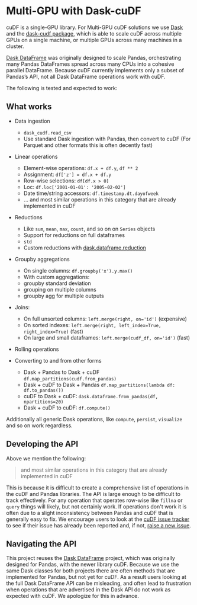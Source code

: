 # Multi-GPU with Dask-cuDF

cuDF is a single-GPU library. For Multi-GPU cuDF solutions we use
[Dask](https://dask.org/) and the [dask-cudf
package](https://github.com/rapidsai/cudf/tree/main/python/dask_cudf),
which is able to scale cuDF across multiple GPUs on a single machine, or
multiple GPUs across many machines in a cluster.

[Dask DataFrame](http://docs.dask.org/en/latest/dataframe.html) was
originally designed to scale Pandas, orchestrating many Pandas
DataFrames spread across many CPUs into a cohesive parallel DataFrame.
Because cuDF currently implements only a subset of Pandas’s API, not all
Dask DataFrame operations work with cuDF.

The following is tested and expected to work:

## What works

- Data ingestion

  - `dask_cudf.read_csv`
  - Use standard Dask ingestion with Pandas, then convert to cuDF (For
    Parquet and other formats this is often decently fast)

- Linear operations

  - Element-wise operations: `df.x + df.y`, `df ** 2`
  - Assignment: `df['z'] = df.x + df.y`
  - Row-wise selections: `df[df.x > 0]`
  - Loc: `df.loc['2001-01-01': '2005-02-02']`
  - Date time/string accessors: `df.timestamp.dt.dayofweek`
  - ... and most similar operations in this category that are already
    implemented in cuDF

- Reductions

  - Like `sum`, `mean`, `max`, `count`, and so on on
    `Series` objects
  - Support for reductions on full dataframes
  - `std`
  - Custom reductions with
    [dask.dataframe.reduction](http://docs.dask.org/en/latest/generated/dask.dataframe.Series.reduction.html)

- Groupby aggregations

  - On single columns: `df.groupby('x').y.max()`
  - With custom aggregations:
  - groupby standard deviation
  - grouping on multiple columns
  - groupby agg for multiple outputs

- Joins:

  - On full unsorted columns: `left.merge(right, on='id')`
    (expensive)
  - On sorted indexes:
    `left.merge(right, left_index=True, right_index=True)` (fast)
  - On large and small dataframes: `left.merge(cudf_df, on='id')`
    (fast)

- Rolling operations

- Converting to and from other forms

  - Dask + Pandas to Dask + cuDF
    `df.map_partitions(cudf.from_pandas)`
  - Dask + cuDF to Dask + Pandas
    `df.map_partitions(lambda df: df.to_pandas())`
  - cuDF to Dask + cuDF:
    `dask.dataframe.from_pandas(df, npartitions=20)`
  - Dask + cuDF to cuDF: `df.compute()`

Additionally all generic Dask operations, like `compute`, `persist`,
`visualize` and so on work regardless.

## Developing the API

Above we mention the following:

> and most similar operations in this category that are already
> implemented in cuDF

This is because it is difficult to create a comprehensive list of
operations in the cuDF and Pandas libraries. The API is large enough to
be difficult to track effectively. For any operation that operates
row-wise like `fillna` or `query` things will likely, but not
certainly work. If operations don't work it is often due to a slight
inconsistency between Pandas and cuDF that is generally easy to fix. We
encourage users to look at the [cuDF issue
tracker](https://github.com/rapidsai/cudf/issues) to see if their
issue has already been reported and, if not, [raise a new
issue](https://github.com/rapidsai/cudf/issues/new).

## Navigating the API

This project reuses the [Dask
DataFrame](https://docs.dask.org/en/latest/dataframe.html) project,
which was originally designed for Pandas, with the newer library cuDF.
Because we use the same Dask classes for both projects there are often
methods that are implemented for Pandas, but not yet for cuDF. As a
result users looking at the full Dask DataFrame API can be misleading,
and often lead to frustration when operations that are advertised in the
Dask API do not work as expected with cuDF. We apologize for this in
advance.
